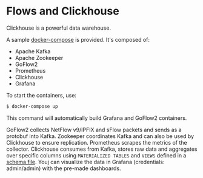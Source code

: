 # Flows and Clickhouse

Clickhouse is a powerful data warehouse.

A sample [docker-compose](../compose/docker-compose.yml) is provided.
It's composed of:
* Apache Kafka
* Apache Zookeeper
* GoFlow2
* Prometheus
* Clickhouse
* Grafana

To start the containers, use:
```bash
$ docker-compose up
```

This command will automatically build Grafana and GoFlow2 containers.

GoFlow2 collects NetFlow v9/IPFIX and sFlow packets and sends as a protobuf into Kafka.
Zookeeper coordinates Kafka and can also be used by Clickhouse to ensure replication.
Prometheus scrapes the metrics of the collector.
Clickhouse consumes from Kafka, stores raw data and aggregates over specific columns
using `MATERIALIZED TABLES` and `VIEWS` defined in a [schema file](../compose/clickhouse/create.sh).
Youj can visualize the data in Grafana (credentials: admin/admin) with the
pre-made dashboards.